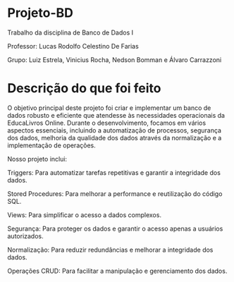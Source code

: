 # Projeto-BD
Trabalho da disciplina de Banco de Dados I  

Professor: Lucas Rodolfo Celestino De Farias  

Grupo: Luiz Estrela, Vinicius Rocha, Nedson Bomman e Álvaro Carrazzoni




# Descrição do que foi feito

O objetivo principal deste projeto foi criar e implementar um banco de dados robusto e eficiente que atendesse às necessidades operacionais da EducaLivros Online. Durante o desenvolvimento, focamos em vários aspectos essenciais, incluindo a automatização de processos, segurança dos dados, melhoria da qualidade dos dados através da normalização e a implementação de operações.


Nosso projeto inclui:

Triggers: Para automatizar tarefas repetitivas e garantir a integridade dos dados.

Stored Procedures: Para melhorar a performance e reutilização do código SQL.

Views: Para simplificar o acesso a dados complexos.

Segurança: Para proteger os dados e garantir o acesso apenas a usuários autorizados.

Normalização: Para reduzir redundâncias e melhorar a integridade dos dados.

Operações CRUD: Para facilitar a manipulação e gerenciamento dos dados.





